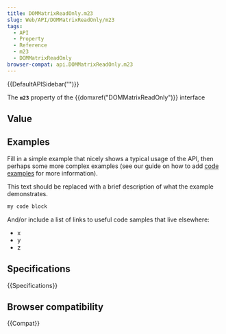 ```yaml
---
title: DOMMatrixReadOnly.m23
slug: Web/API/DOMMatrixReadOnly/m23
tags:
  - API
  - Property
  - Reference
  - m23
  - DOMMatrixReadOnly
browser-compat: api.DOMMatrixReadOnly.m23
---
```

{{DefaultAPISidebar("")}}

The **`m23`** property of the {{domxref("DOMMatrixReadOnly")}} interface 

## Value



## Examples

Fill in a simple example that nicely shows a typical usage of the API, then perhaps some more complex examples (see our guide on how to add [code examples](/en-US/docs/MDN/Contribute/Structures/Code_examples) for more information).

This text should be replaced with a brief description of what the example demonstrates.

```js
my code block
```

And/or include a list of links to useful code samples that live elsewhere:

*   x
*   y
*   z

## Specifications

{{Specifications}}

## Browser compatibility

{{Compat}}


